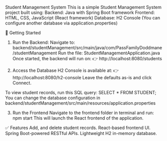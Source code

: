 Student Management System
This is a simple Student Management System project built using:
Backend: Java with Spring Boot framework
Frontend: HTML, CSS, JavaScript (React framework)
Database: H2 Console (You can configure another database via application.properties)

🚀 Getting Started
1. Run the Backend:
Navigate to:
backend/studentManagement/src/main/java/com/PassFamilyDoddmane/studentManagement
Run the file:
StudentManagementApplication.java
Once started, the backend will run on:
👉 http://localhost:8080/students

2. Access the Database
H2 Console is available at:
👉 http://localhost:8080/h2-console
Leave the defaults as-is and click Connect.

To view student records, run this SQL query:
SELECT * FROM STUDENT;
You can change the database configuration in
backend/studentManagement/src/main/resources/application.properties

3. Run the Frontend
Navigate to the frontend folder in terminal and run:
npm start
This will launch the React frontend of the application.

✅ Features
Add, and delete student records.
React-based frontend UI.
Spring Boot-powered RESTful APIs.
Lightweight H2 in-memory database.
